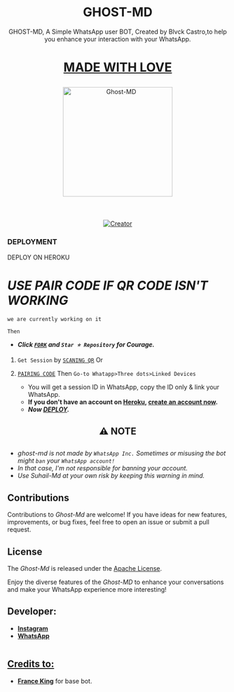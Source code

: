  <h1 align="center"> GHOST-MD </h1>
<p align="center"> GHOST-MD, A Simple WhatsApp user BOT, Created by Blvck Castro,to help you enhance your interaction with your WhatsApp.
</p>
<h1 align="center">
 
<u> MADE WITH LOVE </u> </h1>

<p align="center">
  <a href="https://github.com/Blvckcastro/Ghost-Md">
    <img alt="Ghost-MD" height="250" src="https://telegra.ph/file/fa95f40cb4ff5d8914867.jpg">
  </a>
</p>

<p align="center">
  <a href="#"><img src="http://readme-typing-svg.herokuapp.com?color=d1fa02&center=true&vCenter=true&multiline=false&lines=GHOST+MD+WHATSAPP+BOT" alt="">
</p>
   
#
<p align="center"
  <a href="#"><img title="Creator" src="https://img.shields.io/badge/Creator-Blvck Castro-red.svg?style=for-the-badge&logo=github"></a>
</p>



### DEPLOYMENT ###

DEPLOY ON HEROKU 
   
 # *USE PAIR CODE IF QR CODE ISN'T WORKING*
 `we are currently working on it`

 `Then`
   - ***Click [`FORK`](https://github.com/Blvckcastro/Ghost-Md/fork) and `Star ⭐ Repository` for Courage.***
   
   1.  `Get Session` by [`SCANING QR`](https://ghost-md-qr-c1b6d3dadebf.herokuapp.com)
     Or
 

2. [`PAIRING CODE`](https://ghost-md-session.onrender.com/pair) Then `Go-to Whatapp>Three dots>Linked Devices`
   - You will get a session ID in WhatsApp, copy the ID only & link your WhatsApp.
   - **If you don't have an account on [Heroku](https://signup.heroku.com/), [create an account now](https://signup.heroku.com/).**
   - ***Now [DEPLOY](https://dashboard.heroku.com/new?template=https://github.com/Blvckcastro/Ghost-Md).***

<h2 align="center"> ⚠️ NOTE  </h2>

   
## 

- *𝘨𝘩𝘰𝘴𝘵-𝘮𝘥 is not made by `WhatsApp Inc.` Sometimes or misusing the bot might `ban` your `WhatsApp account!`*
- *In that case, I'm not responsible for banning your account.*
- *Use Suhail-Md at your own risk by keeping this warning in mind.*

## Contributions

Contributions to *Ghost-Md* are welcome! If you have ideas for new features, improvements, or bug fixes, feel free to open an issue or submit a pull request.

## License

The *Ghost-Md* is released under the [Apache License](                        http://www.apache.org/licenses/).

Enjoy the diverse features of the *Ghost-MD*  to enhance your conversations and make your WhatsApp experience more interesting!

## Developer:

- [**Instagram**](https://www.instagram.com/blvck_castro)
- [**WhatsApp**](https://wa.me/254758682666)

<p align="center">
  <a href="#"><img src="http://readme-typing-svg.herokuapp.com?color=bluecenter=true&vCenter=true&multiline=false&lines=THANK+YOU+FOR+SUPPORTING+BLVCK-CVSTRO" alt="">
</p>

## Credits to: ##
- [**France King**](https://github.com/franceking1) for base bot.
